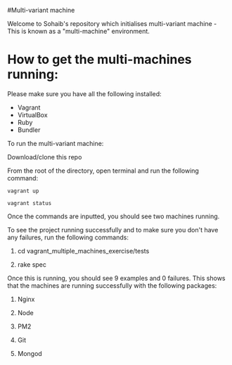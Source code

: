 #Multi-variant machine

Welcome to Sohaib's repository which initialises multi-variant machine - This is known as a "multi-machine" environment.

# How to get the multi-machines running:

Please make sure you have all the following installed:

- Vagrant
- VirtualBox
- Ruby 
- Bundler

To run the multi-variant machine:

Download/clone this repo 

From the root of the directory, open terminal and run the following command:

```
vagrant up
```

```
vagrant status
```

Once the commands are inputted, you should see two machines running.


To see the project running successfully and to make sure you don't have any failures, run the following commands:

1. cd vagrant_multiple_machines_exercise/tests

2. rake spec

Once this is running, you should see 9 examples and 0 failures. This shows that the machines are running successfully with the
following packages: 

1. Nginx

2. Node

3. PM2

4. Git

5. Mongod


